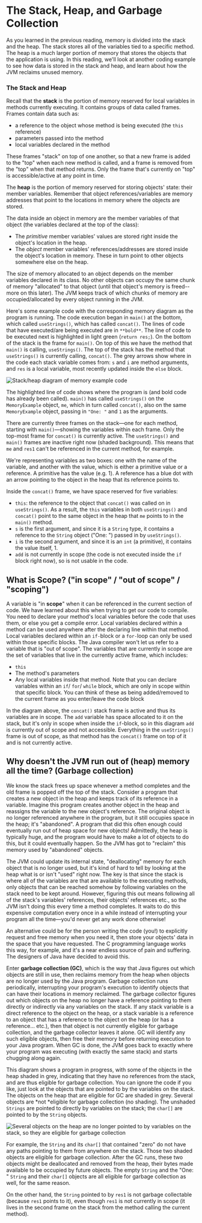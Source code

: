 # The Stack, Heap, and Garbage Collection

As you learned in the previous reading, memory is divided into the stack 
and the heap. The stack stores all of the variables tied to a specific method. 
The heap is a much larger portion of memory that stores the objects that the 
application is using. In this reading, we'll look at another coding example 
to see how data is stored in the stack and heap, and learn about how the JVM 
reclaims unused memory.

### The Stack and Heap

Recall that the **stack** is the portion of memory reserved for local variables in
methods currently executing. It contains groups of data called frames. 
Frames contain data such as:
* a reference to the object whose method is being executed (the `this`
  reference)
* parameters passed into the method
* local variables declared in the method

These frames "stack" on top of one another, so that a new frame is added
to the "top" when each new method is called, and a frame is removed from
the "top" when that method returns. Only the frame that's currently on
"top" is accessible/active at any point in time. 

The **heap** is the portion of memory reserved for storing objects'
state: their member variables. Remember that object references/variables
are memory addresses that point to the locations in memory where the
objects are stored.

The data inside an object in memory are the member variables of that
object (the variables declared at the top of the class):
* The *primitive* member variables' values are stored right inside the
  object's location in the heap.
* The *object* member variables' references/addresses are stored inside
  the object's location in memory. These in turn point to other objects
  somewhere else on the heap.

The size of memory allocated to an object depends on the member
variables declared in its class. No other objects can occupy the same
chunk of memory "allocated" to that object (until that object's memory
is freed--more on this later). The JVM keeps track of which chunks of
memory are occupied/allocated by every object running in the JVM.

Here's some example code with the corresponding memory diagram
as the program is running. The code execution began in `main()` at the
bottom, which called `useStrings()`, which has called `concat()`. The
lines of code that have executed/are being executed are in `**bold**`.
The line of code to be executed next is highlighted in light green
(`return res;`). On the bottom of the stack is the frame for `main()`.
On top of this we have the method that `main()` is calling,
`useStrings()`. The top of the stack has the method that `useStrings()`
is currently calling, `concat()`. The grey arrows show where in the code
each stack variable comes from: `s` and `i` are method arguments, and
`res` is a local variable, most recently updated inside the `else`
block.

![Stack/heap diagram of memory example code](Memory-Stack-Plus-Heap.png)

The highlighted line of code shows where the program is (and bold code
has already been called). `main()` has called `useStrings()` on the
`MemoryExample` object, `me`, which in turn called `concat()`, also on
the same `MemoryExample` object, passing in `"One: "` and `1` as the
arguments.

There are currently three frames on the stack—one for each method,
starting with `main()`—showing the variables within each frame. Only the
top-most frame for `concat()` is currently active. The `useStrings()`
and `main()` frames are inactive right now (shaded background). This
means that `me` and `res1` can't be referenced in the current method,
for example.

We're representing variables as two boxes: one with the name of the
variable, and another with the value, which is either a primitive value
or a reference. A primitive has the value (e.g. 1). A reference has a
blue dot with an arrow pointing to the object in the heap that its
reference points to.

Inside the `concat()` frame, we have space reserved for five variables:

* `this`: the reference to the object that `concat()` was called on in
  `useStrings()`. As a result, the `this` variables in both
  `useStrings()` and `concat()` point to the same object in the heap that `me`
  points to in the `main()` method.
* `s` is the first argument, and since it is a `String` type, it
  contains a reference to the `String` object ("One: ") passed in by
  `useStrings()`.
* `i` is the second argument, and since it is an `int` (a primitive), it
  contains the value itself, 1.
* `add` is not currently in scope (the code is not executed inside the
  `if` block right now), so is not usable in the code.


## What is Scope? ("in scope" / "out of scope" / "scoping")

A variable is "in **scope**" when it can be referenced in the current
section of code. We have learned about this when trying to get our code
to compile. You need to declare your method's local variables before the
code that uses them, or else you get a compile error. Local variables
declared within a method can be used anywhere after the declaring line
within that method. Local variables declared within an `if-`block or a
`for-`loop can only be used within those specific blocks. The Java
compiler won't let us refer to a variable that is "out of scope". The
variables that are currently in scope are the set of variables that live
in the currently active frame, which includes:

* `this`
* The method's parameters
* Any local variables inside that method. Note that you can declare
  variables within an `if`/ `for`/ `while` block, which are only in
  scope within that specific block. You can think of these as being
  added/removed to the current frame as you enter/leave the code block

In the diagram above, the `concat()` stack frame is active and thus its
variables are in scope. The `add` variable has space allocated to it on
the stack, but it's only in scope when inside the `if`-block, so in this
diagram `add` is currently out of scope and not accessible. Everything
in the `useStrings()` frame is out of scope, as that method has the
`concat()` frame on top of it and is not currently active.

## Why doesn't the JVM run out of (heap) memory all the time? (Garbage collection)

We know the stack frees up space whenever a method completes and the old
frame is popped off the top of the stack. Consider a program that
creates a new object in the heap and keeps track of its reference in a
variable. Imagine this program creates another object in the heap and
reassigns the variable to the new object's reference. The original
object is no longer referenced anywhere in the program, but it still
occupies space in the heap; it's "abandoned". A program that did this
often enough could eventually run out of heap space for new objects!
Admittedly, the heap is typically huge, and the program would have to
make a lot of objects to do this, but it could eventually happen. So the
JVM has got to "reclaim" this memory used by "abandoned" objects.

The JVM could update its internal state, "deallocating" memory for each
object that is no longer used, but it's kind of hard to tell by looking
at the heap what is or isn't "used" right now. The key is that since the
stack is where all of the variables are that are available to the
executing methods, only objects that can be reached somehow by following
variables on the stack need to be kept around. However, figuring this
out means following all of the stack's variables' references, their
objects' references etc., so the JVM isn't doing this every time a
method completes. It waits to do this expensive computation every once
in a while instead of interrupting your program all the time—you'd never
get any work done otherwise!

An alternative could be for the person writing the code (you!) to
explicitly request and free memory when you need it, then store your
objects' data in the space that you have requested. The C programming
language works this way, for example, and it's a near endless source
of pain and suffering. The designers of Java have decided to avoid this.

Enter **garbage collection (GC)**, which is the way that Java figures
out which objects are still in use, then reclaims memory from the heap
when objects are no longer used by the Java program. Garbage collection
runs periodically, interrupting your program's execution to identify
objects that can have their locations in memory reclaimed. The garbage
collector figures out which objects on the heap no longer have a
reference pointing to them directly or indirectly via any variables on
the stack. If any stack variable is a direct reference to the object on
the heap, or a stack variable is a reference to an object that has a
reference to the object on the heap (or has a reference... etc.), then
that object is not currently eligible for garbage collection, and the
garbage collector leaves it alone. GC will identify any such eligible
objects, then free their memory before returning execution to your Java
program. When GC is done, the JVM goes back to exactly where your
program was executing (with exactly the same stack) and starts chugging
along again.

This diagram shows a program in progress, with some of the objects in
the heap shaded in grey, indicating that they have no references from
the stack, and are thus eligible for garbage collection. You can ignore
the code if you like, just look at the objects that are pointed to by
the variables on the stack. The objects on the heap that are eligible
for GC are shaded in grey. Several objects are *not *eligible for
garbage collection (no shading). The unshaded `Strings` are pointed to
directly by variables on the stack; the `char[]` are pointed to by the
`String` objects.

![Several objects on the heap are no longer pointed to by variables on the stack, so they are eligible for garbage collection](Memory-Garbage-Collectable.png)

For example, the `String` and its `char[]` that contained "zero" do not
have any paths pointing to them from anywhere on the stack. Those two
shaded objects are eligible for garbage collection. After the GC runs,
these two objects might be deallocated and removed from the heap, their
bytes made available to be occupied by future objects. The empty
`String` and the "One: " `String` and their `char[]` objects are all
eligible for garbage collection as well, for the same reason.

On the other hand, the `String` pointed to by `res1` is not garbage
collectable (because `res1` points to it), even though `res1` is not
currently in scope (it lives in the second frame on the stack from the
method calling the current method).
